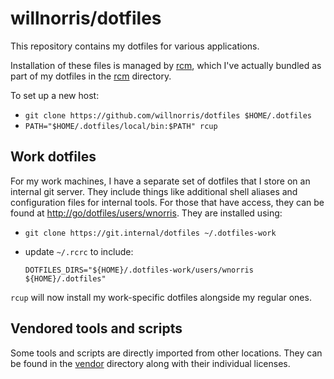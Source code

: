 # willnorris/dotfiles

This repository contains my dotfiles for various applications.

Installation of these files is managed by [rcm][], which I've actually bundled
as part of my dotfiles in the [rcm](./vendor/rcm/) directory.

[rcm]: https://github.com/thoughtbot/rcm

To set up a new host:

* `git clone https://github.com/willnorris/dotfiles $HOME/.dotfiles`
* `PATH="$HOME/.dotfiles/local/bin:$PATH" rcup`

## Work dotfiles

For my work machines, I have a separate set of dotfiles that I store on an
internal git server. They include things like additional shell aliases and
configuration files for internal tools. For those that have access, they can
be found at <http://go/dotfiles/users/wnorris>. They are installed
using:

* `git clone https://git.internal/dotfiles ~/.dotfiles-work`
* update `~/.rcrc` to include:

      DOTFILES_DIRS="${HOME}/.dotfiles-work/users/wnorris ${HOME}/.dotfiles"

`rcup` will now install my work-specific dotfiles alongside my regular ones.

## Vendored tools and scripts

Some tools and scripts are directly imported from other locations.  They can be
found in the [vendor](vendor) directory along with their individual licenses.
